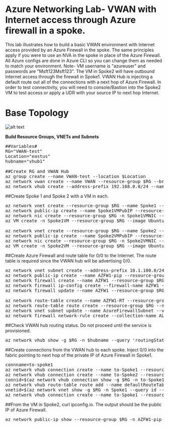 # Azure Networking Lab- VWAN with Internet access through Azure firewall in a spoke.

This lab illustrates how to build a basic VWAN environment with Internet access provided by an Azure Firewall in the spoke. The same principles apply if you were to use an NVA in the spoke in place of the Azure Firewall. All Azure configs are done in Azure CLI so you can change them as needed to match your environment. Note- VM username is "azureuser" and passwords are "Msft123Msft123". The VM in Spoke2 will have outbound Internet access through the firewall in Spoke1. VWAN Hub is injecting a default route out all of the connections with a next hop of Azure Firewall. In order to test connectivity, you will need to console/Bastion into the Spoke2 VM to test access or apply a UDR with your source IP to next hop Internet.

# Base Topology
![alt text](https://github.com/jwrightazure/lab/blob/master/images/vwan-inet-spoke.PNG)

**Build Resource Groups, VNETs and Subnets**
<pre lang="...">
##Variables#
RG="VWAN-test"
Location="eastus"
hubname="vhub1"

##Create RG and VWAN Hub
az group create --name VWAN-test --location $Location
az network vwan create --name VWAN --resource-group $RG --branch-to-branch-traffic true --location $Location
az network vhub create --address-prefix 192.168.0.0/24 --name $hubname --resource-group $RG --vwan VWAN --location $Location --sku basic
</pre>

##Create Spoke 1 and Spoke 2 with a VM in each.
<pre lang="...">
az network vnet create --resource-group $RG --name Spoke1 --location $Location --address-prefixes 10.1.0.0/16 --subnet-name Spoke1VM --subnet-prefix 10.1.10.0/24
az network public-ip create --name Spoke1VMPubIP --resource-group $RG --location $Location --allocation-method Dynamic
az network nic create --resource-group $RG -n Spoke1VMNIC --location $Location --subnet Spoke1VM --vnet-name Spoke1 --public-ip-address Spoke1VMPubIP --private-ip-address 10.1.10.4
az VM create -n Spoke1VM --resource-group $RG --image UbuntuLTS --admin-username azureuser --admin-password Msft123Msft123 --nics Spoke1VMNIC --no-wait

az network vnet create --resource-group $RG --name Spoke2 --location $Location --address-prefixes 10.2.0.0/16 --subnet-name Spoke2VM --subnet-prefix 10.2.10.0/24
az network public-ip create --name Spoke2VMPubIP --resource-group $RG --location $Location --allocation-method Dynamic
az network nic create --resource-group $RG -n Spoke2VMNIC --location $Location --subnet Spoke2VM --vnet-name Spoke2 --public-ip-address Spoke2VMPubIP --private-ip-address 10.2.10.4
az VM create -n Spoke2VM --resource-group $RG --image UbuntuLTS --admin-username azureuser --admin-password Msft123Msft123 --nics Spoke2VMNIC --no-wait
</pre>

##Create Azure Firewall and route table for 0/0 to the Internet. The route table is required since the VWAN hub will be advertising 0/0.
<pre lang="...">
az network vnet subnet create --address-prefix 10.1.100.0/24 --name AzureFirewallSubnet --resource-group $RG --vnet-name Spoke1
az network public-ip create --name AZFW1-pip --resource-group $RG --location $Location --allocation-method static --sku standard
az network firewall create --name AZFW1 --resource-group $RG --location $Location
az network firewall ip-config create --firewall-name AZFW1 --name FW-config --public-ip-address AZFW1-pip --resource-group $RG --vnet-name Spoke1
az network firewall update --name AZFW1 --resource-group $RG

az network route-table create --name AZFW1-RT --resource-group $RG --location $Location
az network route-table route create --resource-group $RG --name to-Internet --route-table-name AZFW1-RT --address-prefix 0.0.0.0/0 --next-hop-type Internet
az network vnet subnet update --name AzureFirewallSubnet --vnet-name Spoke1 --resource-group $RG --route-table AZFW1-RT
az network firewall network-rule create --collection-name ALL --priority 100 --action Allow --name Allow-All --protocols Any --source-addresses "*" --destination-addresses "*" --destination-ports "*" --resource-group $RG --firewall-name AZFW1
</pre>

##Check VWAN hub routing status. Do not proceed until the service is provisioned.
<pre lang="...">
az network vhub show -g $RG -n $hubname --query 'routingState' -o tsv
</pre>

##Create connections from the VWAN hub to each spoke. Inject 0/0 into the fabric pointing to next hop of the private IP of Azure Firewall in Spoke1.
<pre lang="...">
connname=to-spoke1
az network vhub connection create --name to-Spoke1 --resource-group $RG --remote-vnet Spoke1 --vhub-name $hubname
az network vhub connection create --name to-Spoke2 --resource-group $RG --remote-vnet Spoke2 --vhub-name $hubname 
connid=$(az network vhub connection show -g $RG -n to-Spoke1 --vhub-name $hubname --query id -o tsv)
az network vhub route-table route add --name defaultRouteTable --vhub-name $hubname --resource-group $RG --route-name default --destination-type CIDR --destinations "0.0.0.0/0" --next-hop-type ResourceID --next-hop $connid
vnetid=$(az network vnet show -g $RG -n Spoke1 --query id --out tsv)
az network vhub connection create --name to-Spoke1 --resource-group $RG --remote-vnet $vnetid --vhub-name $hubname --route-name default --address-prefixes "0.0.0.0/0" --next-hop "10.1.100.4"
</pre>

##From the VM in Spoke2, curl ipconfig.io. The output should be the public IP of Azure Firewall. 
<pre lang="...">
az network public-ip show --resource-group $RG -n AZFW1-pip --query "{address: ipAddress}"
</pre>
